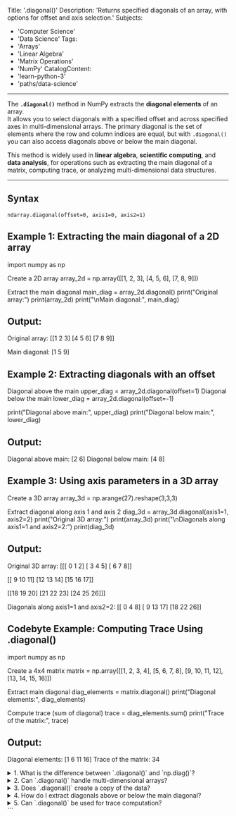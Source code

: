 Title: '.diagonal()'
Description: 'Returns specified diagonals of an array, with options for offset and axis selection.'
Subjects:
  - 'Computer Science'
  - 'Data Science'
Tags:
  - 'Arrays'
  - 'Linear Algebra'
  - 'Matrix Operations'
  - 'NumPy'
CatalogContent:
  - 'learn-python-3'
  - 'paths/data-science'
---

The **`.diagonal()`** method in NumPy extracts the **diagonal elements** of an array.  
It allows you to select diagonals with a specified offset and across specified axes in multi-dimensional arrays. The primary diagonal is the set of elements where the row and column indices are equal, but with `.diagonal()` you can also access diagonals above or below the main diagonal.

This method is widely used in **linear algebra**, **scientific computing**, and **data analysis**, for operations such as extracting the main diagonal of a matrix, computing trace, or analyzing multi-dimensional data structures.

---

## Syntax

```pseudo
ndarray.diagonal(offset=0, axis1=0, axis2=1)
```

## Example 1: Extracting the main diagonal of a 2D array
import numpy as np

Create a 2D array
array_2d = np.array([[1, 2, 3],
                     [4, 5, 6],
                     [7, 8, 9]])

Extract the main diagonal
main_diag = array_2d.diagonal()
print("Original array:")
print(array_2d)
print("\nMain diagonal:", main_diag)


## Output:

Original array:
[[1 2 3]
 [4 5 6]
 [7 8 9]]

Main diagonal: [1 5 9]

## Example 2: Extracting diagonals with an offset
Diagonal above the main
upper_diag = array_2d.diagonal(offset=1)
Diagonal below the main
lower_diag = array_2d.diagonal(offset=-1)

print("Diagonal above main:", upper_diag)
print("Diagonal below main:", lower_diag)


## Output:

Diagonal above main: [2 6]
Diagonal below main: [4 8]

## Example 3: Using axis parameters in a 3D array
Create a 3D array
array_3d = np.arange(27).reshape(3,3,3)

Extract diagonal along axis 1 and axis 2
diag_3d = array_3d.diagonal(axis1=1, axis2=2)
print("Original 3D array:")
print(array_3d)
print("\nDiagonals along axis1=1 and axis2=2:")
print(diag_3d)


## Output:

Original 3D array:
[[[ 0  1  2]
  [ 3  4  5]
  [ 6  7  8]]

 [[ 9 10 11]
  [12 13 14]
  [15 16 17]]

 [[18 19 20]
  [21 22 23]
  [24 25 26]]]

Diagonals along axis1=1 and axis2=2:
[[ 0  4  8]
 [ 9 13 17]
 [18 22 26]]

## Codebyte Example: Computing Trace Using .diagonal()
import numpy as np

Create a 4x4 matrix
matrix = np.array([[1, 2, 3, 4],
                   [5, 6, 7, 8],
                   [9, 10, 11, 12],
                   [13, 14, 15, 16]])

 Extract main diagonal
diag_elements = matrix.diagonal()
print("Diagonal elements:", diag_elements)

 Compute trace (sum of diagonal)
trace = diag_elements.sum()
print("Trace of the matrix:", trace)


## Output:

Diagonal elements: [1 6 11 16]
Trace of the matrix: 34



<details>
<summary>1. What is the difference between `.diagonal()` and `np.diag()`?</summary>
<p>`.diagonal()` extracts diagonals from an existing array without copying the data for 2D arrays. `np.diag()` can either create a diagonal array from a 1D array or extract a diagonal from a 2D array, and it always returns a copy.</p> 
</details>

<details> 
<summary>2. Can `.diagonal()` handle multi-dimensional arrays?</summary>
<p>Yes, you can specify `axis1` and `axis2` to extract diagonals along different axes in N-dimensional arrays.</p> 
</details>

<details>
<summary>3. Does `.diagonal()` create a copy of the data?</summary> 
<p>For 2D arrays, `.diagonal()` returns a view, not a copy. For higher-dimensional arrays, the returned diagonal is a copy.</p>
</details> 

<details>
<summary>4. How do I extract diagonals above or below the main diagonal?</summary>
<p>Use the `offset` parameter. Positive values extract diagonals above the main diagonal, negative values extract diagonals below the main diagonal.
</p>
</details> 

<details> 
<summary>5. Can `.diagonal()` be used for trace computation?</summary> 
<p>Yes, extracting the main diagonal and summing the elements gives the trace of a matrix.</p> 
</details> ```